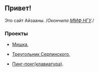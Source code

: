## Привет!

Это сайт Айзааны. 
/*Окончила [ММФ НГУ](https://www.nsu.ru/n/mathematics-mechanics-department).*/


### Проекты

 - [Мишка](https://ayzaana.github.io/misha),

 - [Треугольник Серпинского](https://ayzaana.github.io/The_Sierpinski_triangle/),
 
  - [Пинг-понг(клавиатура)](https://ayzaana.github.io/pingpong/).

